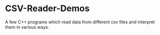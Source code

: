 # CSV-Reader-Demos
A few C++ programs which read data from different csv files and interpret them in various ways.
